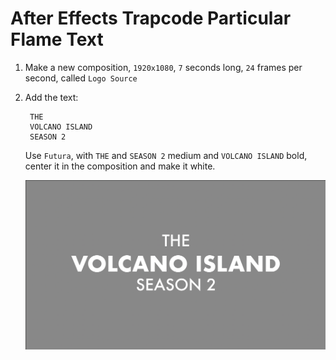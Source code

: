 # After Effects Trapcode Particular Flame Text

1. Make a new composition, `1920x1080`, `7` seconds long, `24` frames per second, called `Logo Source`
2. Add the text:

        THE
        VOLCANO ISLAND
        SEASON 2

    Use `Futura`, with `THE` and `SEASON 2` medium and `VOLCANO ISLAND` bold, center it in the composition and make it white.

    ![Text Layer](assets/after-effects-trapcode-particular-flame-text-text-layer.png)
